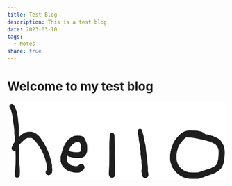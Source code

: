 ```yaml
---
title: Test Blog
description: This is a test blog
date: 2023-03-10
tags:
  - Notes
share: true
---
```

# Welcome to my test blog

![Drawing 2024-03-10 23.43.29.excalidraw](./Drawing%202024-03-10%2023.43.29.svg)